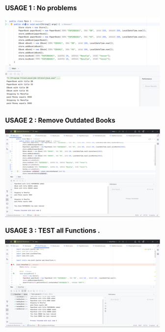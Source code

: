 ## USAGE 1 : No problems
![image alt](https://github.com/Htrxxxxx/Quantum-Bookstore/blob/main/usage1.png?raw=true)
## USAGE 2 : Remove Outdated Books 
![image alt](https://github.com/Htrxxxxx/Quantum-Bookstore/blob/main/usage2.png?raw=true)
## USAGE 3 : TEST all Functions .
![image alt](https://github.com/Htrxxxxx/Quantum-Bookstore/blob/main/usage3.png?raw=true)
